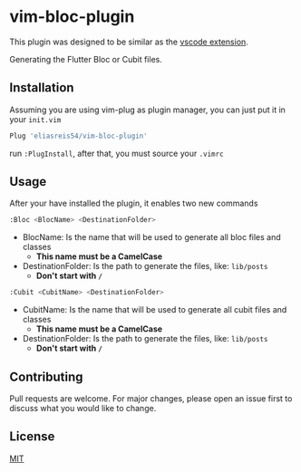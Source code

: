 # vim-bloc-plugin

This plugin was designed to be similar as the [vscode extension](https://github.com/felangel/bloc/tree/master/extensions/vscode).

Generating the Flutter Bloc or Cubit files.


## Installation

Assuming you are using vim-plug as plugin manager, you can just put it in your `init.vim`

```bash
Plug 'eliasreis54/vim-bloc-plugin'

```

run `:PlugInstall`, after that, you must source your `.vimrc`

## Usage

After your have installed the plugin, it enables two new commands

```bash
:Bloc <BlocName> <DestinationFolder>
```

- BlocName: Is the name that will be used to generate all bloc files and classes
    - **This name must be a CamelCase**
- DestinationFolder: Is the path to generate the files, like: `lib/posts`
    - **Don't start with `/`**


```bash
:Cubit <CubitName> <DestinationFolder>
```

- CubitName: Is the name that will be used to generate all cubit files and classes
    - **This name must be a CamelCase**
- DestinationFolder: Is the path to generate the files, like: `lib/posts`
    - **Don't start with `/`**

## Contributing

Pull requests are welcome. For major changes, please open an issue first to discuss what you would like to change.

## License
[MIT](https://choosealicense.com/licenses/mit/)
